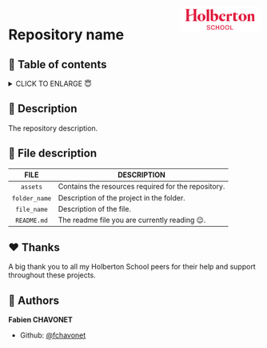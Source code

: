 <img  height="50px" align="right" src="https://raw.githubusercontent.com/fchavonet/fchavonet/main/assets/images/logo-holberton_school.png" alt="Holberton School logo">

# Repository name

## 🔖 Table of contents

<details>
    <summary>
		CLICK TO ENLARGE 😇
    </summary>
	📄 <a href="#description">Description</a>
    <br>
    📂 <a href="#files-description">Files description</a>
    <br>
    ♥️ <a href="#thanks">Thanks</a>
    <br>
    👷 <a href="#authors">Authors</a>
</details>

## 📄 <span id="description">Description</span>

The repository description.

## 📂 <span id="files-description">File description</span>

| **FILE**      | **DESCRIPTION**                                     |
| :-----------: | --------------------------------------------------- |
| `assets`      | Contains the resources required for the repository. |
| `folder_name` | Description of the project in the folder.           | 
| `file_name`   | Description of the file.                            |
| `README.md`   | The readme file you are currently reading 😉.       |

## ♥️ <span id="thanks">Thanks</span>

A big thank you to all my Holberton School peers for their help and support throughout these projects.

## 👷 <span id="authors">Authors</span>

**Fabien CHAVONET**
- Github: [@fchavonet](https://github.com/fchavonet)
